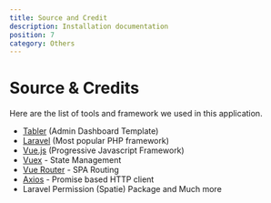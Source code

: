```yaml
---
title: Source and Credit
description: Installation documentation
position: 7
category: Others
---
```


# Source & Credits

Here are the list of tools and framework we used in this application.

- [Tabler](https://preview.tabler.io) (Admin Dashboard Template)
- [Laravel](https://github.com/laravel/laravel) (Most popular PHP framework)
- [Vue.js](https://github.com/vuejs/vue) (Progressive Javascript Framework)
- [Vuex](https://vuex.vuejs.org) - State Management
- [Vue Router](https://router.vuejs.org) - SPA Routing
- [Axios](https://github.com/axios/axios) - Promise based HTTP client
- Laravel Permission (Spatie) Package and Much more
